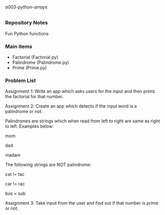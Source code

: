 ###### a003-python-arrays

### Repository Notes
Fun Python functions

### Main items
* Factorial (Factorial.py)
* Palindrome (Palindrome.py)
* Prime (Prime.py)

### Problem List
Assignment 1: Write an app which asks users for the input and then prints the factorial for that number. 

Assignment 2: Create an app which detects if the input word is a palindrome or not. 

Palindromes are strings which when read from left to right are same as right to left. Examples below: 

mom 

dad 

madam 

The following strings are NOT palindrome: 

cat != tac 

car != rac 

bus = sub 


Assignment 3: Take input from the user and find out if that number is prime or not.

